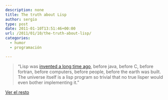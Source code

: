 ```yaml
---
description: none
title: The truth about Lisp
author: sergio
type: post
date: 2011-01-10T13:51:46+00:00
url: /2011/01/10/the-truth-about-lisp/
categories:
  - humor
  - programación

---
```

> &#8220;Lisp was [invented a long time ago][1], before java, before C, before fortran, before computers, before people, before the earth was built. The universe itself is a lisp program so trivial that no true lisper would even bother implementing it.&#8221;

[Ver el resto][2]

 [1]: http://www-formal.stanford.edu/jmc/history/lisp/lisp.html
 [2]: http://secretgeek.net/lisp_truth.asp "La verdad sobre lisp"
